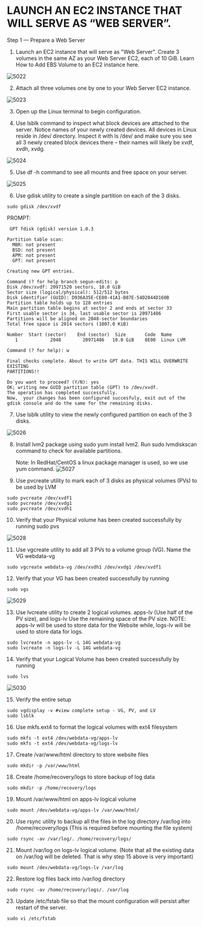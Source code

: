 # LAUNCH AN EC2 INSTANCE THAT WILL SERVE AS “WEB SERVER”.

Step 1 — Prepare a Web Server

1. Launch an EC2 instance that will serve as "Web Server". Create 3 volumes in the same AZ as your Web Server EC2, each of 10 GiB.
Learn How to Add EBS Volume to an EC2 instance here.

![5022](https://github.com/SnehaS28/Dev-project-1/blob/images/web-volumes.png)


2. Attach all three volumes one by one to your Web Server EC2 instance.

![5023](https://github.com/SnehaS28/Dev-project-1/blob/images/volume-1.png)


3. Open up the Linux terminal to begin configuration.

4. Use lsblk command to inspect what block devices are attached to the server. Notice names of your newly created devices. All devices
in Linux reside in /dev/ directory. Inspect it with ls /dev/ and make sure you see all 3 newly created block devices there – their 
names will likely be xvdf, xvdh, xvdg.


![5024](https://github.com/SnehaS28/Dev-project-1/blob/images/attached-vol.png)


5. Use df -h command to see all mounts and free space on your server.

![5025](https://github.com/SnehaS28/Dev-project-1/blob/images/df-h%20free%20space.png)

6. Use gdisk utility to create a single partition on each of the 3 disks.

```
sudo gdisk /dev/xvdf

```

PROMPT: 

```
 GPT fdisk (gdisk) version 1.0.3

Partition table scan:
  MBR: not present
  BSD: not present
  APM: not present
  GPT: not present

Creating new GPT entries.

Command (? for help branch segun-edits: p
Disk /dev/xvdf: 20971520 sectors, 10.0 GiB
Sector size (logical/physical): 512/512 bytes
Disk identifier (GUID): D936A35E-CE80-41A1-B87E-54D2044D160B
Partition table holds up to 128 entries
Main partition table begins at sector 2 and ends at sector 33
First usable sector is 34, last usable sector is 20971486
Partitions will be aligned on 2048-sector boundaries
Total free space is 2014 sectors (1007.0 KiB)

Number  Start (sector)    End (sector)  Size       Code  Name
   1            2048        20971486   10.0 GiB    8E00  Linux LVM

Command (? for help): w

Final checks complete. About to write GPT data. THIS WILL OVERWRITE EXISTING
PARTITIONS!!

Do you want to proceed? (Y/N): yes
OK; writing new GUID partition table (GPT) to /dev/xvdf.
The operation has completed successfully.
Now,  your changes has been configured succesfuly, exit out of the gdisk console and do the same for the remaining disks.
```


7. Use lsblk utility to view the newly configured partition on each of the 3 disks.

![5026](https://github.com/SnehaS28/Dev-project-1/blob/images/partition.png)


8. Install lvm2 package using sudo yum install lvm2. Run sudo lvmdiskscan command to check for available partitions.

   Note: In RedHat/CentOS a linux package manager is used, so we use yum command.
   ![5027](https://github.com/SnehaS28/Dev-project-1/blob/images/package-manager.png)

10. Use pvcreate utility to mark each of 3 disks as physical volumes (PVs) to be used by LVM

```
sudo pvcreate /dev/xvdf1
sudo pvcreate /dev/xvdg1
sudo pvcreate /dev/xvdh1

```

10. Verify that your Physical volume has been created successfully by running sudo pvs

![5028](https://github.com/SnehaS28/Dev-project-1/blob/images/physicalvols.png)


11. Use vgcreate utility to add all 3 PVs to a volume group (VG). Name the VG webdata-vg

```
sudo vgcreate webdata-vg /dev/xvdh1 /dev/xvdg1 /dev/xvdf1

```

12. Verify that your VG has been created successfully by running 

```
sudo vgs

```

![5029](https://github.com/SnehaS28/Dev-project-1/blob/images/vg-webdata.png)


13. Use lvcreate utility to create 2 logical volumes. apps-lv (Use half of the PV size), and logs-lv Use the remaining space of
 the PV size. NOTE: apps-lv will be used to store data for the Website while, logs-lv will be used to store data for logs.
 
```
sudo lvcreate -n apps-lv -L 14G webdata-vg
sudo lvcreate -n logs-lv -L 14G webdata-vg

```

14. Verify that your Logical Volume has been created successfully by running 

```
sudo lvs

```

![5030](https://github.com/SnehaS28/Dev-project-1/blob/images/vg-webdata.png)


15. Verify the entire setup

```
sudo vgdisplay -v #view complete setup - VG, PV, and LV
sudo lsblk

```

16. Use mkfs.ext4 to format the logical volumes with ext4 filesystem

```
sudo mkfs -t ext4 /dev/webdata-vg/apps-lv
sudo mkfs -t ext4 /dev/webdata-vg/logs-lv
```

17. Create /var/www/html directory to store website files

```
sudo mkdir -p /var/www/html

```

18. Create /home/recovery/logs to store backup of log data

```
sudo mkdir -p /home/recovery/logs

```

19. Mount /var/www/html on apps-lv logical volume

```
sudo mount /dev/webdata-vg/apps-lv /var/www/html/

```

20. Use rsync utility to backup all the files in the log directory /var/log into /home/recovery/logs (This is required before 
mounting the file system)

```
sudo rsync -av /var/log/. /home/recovery/logs/

```

21. Mount /var/log on logs-lv logical volume. (Note that all the existing data on /var/log will be deleted. That is why step 15 above 
is very important)

```
sudo mount /dev/webdata-vg/logs-lv /var/log

```

22. Restore log files back into /var/log directory

```
sudo rsync -av /home/recovery/logs/. /var/log

```

23. Update /etc/fstab file so that the mount configuration will persist after restart of the server.
```
sudo vi /etc/fstab

```

